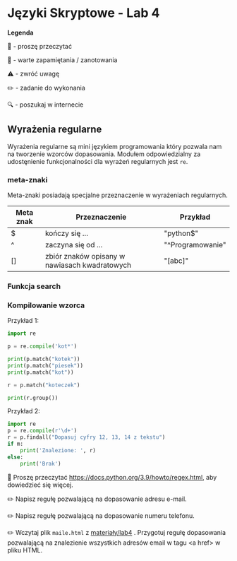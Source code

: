 # Języki Skryptowe - Lab 4

**Legenda**

📖 - proszę przeczytać

📝 - warte zapamiętania / zanotowania

⚠️ - zwróć uwagę

✏️ - zadanie do wykonania

🔍 - poszukaj w internecie


## Wyrażenia regularne 
Wyrażenia regularne są mini językiem programowania który pozwala nam na tworzenie wzorców dopasowania. 
Modułem odpowiedzialny za udostęnienie funkcjonalności dla wyrażeń regularnych jest `re`.

### meta-znaki 
Meta-znaki posiadają specjalne przeznaczenie w wyrażeniach regularnych. 

| Meta znak  | Przeznaczenie | Przykład |
| ------------- | ------------- | ------------- |
| $  | kończy się ...  |  "python$" |
| ^  | zaczyna się od ...   | "^Programowanie" |
| [] | zbiór znaków opisany w nawiasach kwadratowych | "[abc]" |

### Funkcja search

### Kompilowanie wzorca

Przykład 1:

```python
import re

p = re.compile('kot*')

print(p.match("kotek"))
print(p.match("piesek"))
print(p.match("kot"))

r = p.match("koteczek")

print(r.group())
```

Przykład 2:
```python
import re
p = re.compile(r'\d+')
r = p.findall("Dopasuj cyfry 12, 13, 14 z tekstu")
if m:
    print('Znalezione: ', r)
else:
    print('Brak')
```

📖 Proszę przeczytać https://docs.python.org/3.9/howto/regex.html, aby dowiedzieć się więcej.

✏️ Napisz regułę pozwalającą na dopasowanie adresu e-mail.

✏️ Napisz regułę pozwalającą na dopasowanie numeru telefonu.

✏️ Wczytaj plik `maile.html` z [materiały/lab4](materiały/lab4) . Przygotuj regułę dopasowania pozwalającą na znalezienie wszystkich adresów email w tagu \<a href\> w pliku HTML.
  
